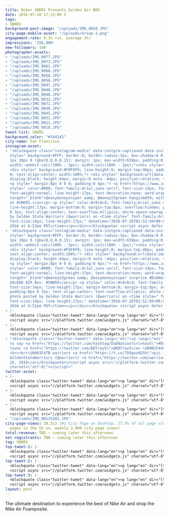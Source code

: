 ```yaml
---
title: Nike+ SNKRS Presents Golden Air BOX
date: 2016-07-20 17:13:00 Z
tags:
- SNKRS
background-post-image: "/uploads/IMG_0058.JPG"
city-page-mobile-asset: "/uploads/Group-2.png"
engagement-rate: 9.3% (vs. average 3%)
impressions: '356,800'
new-followers: 190
photographer-assets:
- "/uploads/IMG_0077.JPG"
- "/uploads/IMG_0073.JPG"
- "/uploads/IMG_0061.JPG"
- "/uploads/IMG_0060.JPG"
- "/uploads/IMG_0058.JPG"
- "/uploads/IMG_0056.JPG"
- "/uploads/IMG_0047.JPG"
- "/uploads/IMG_0048.JPG"
- "/uploads/IMG_0040.JPG"
- "/uploads/IMG_0032.JPG"
- "/uploads/IMG_0071.JPG"
- "/uploads/IMG_0048.JPG"
- "/uploads/IMG_0045.JPG"
- "/uploads/IMG_0031.JPG"
- "/uploads/IMG_0021.JPG"
- "/uploads/IMG_0018.JPG"
tweet-list: SNKRS
background_color: "#fd4141"
city-name: San Francisco
instagram-asset:
- '<blockquote class="instagram-media" data-instgrm-captioned data-instgrm-version="7"
  style=" background:#FFF; border:0; border-radius:3px; box-shadow:0 0 1px 0 rgba(0,0,0,0.5),0
  1px 10px 0 rgba(0,0,0,0.15); margin: 1px; max-width:658px; padding:0; width:99.375%;
  width:-webkit-calc(100% - 2px); width:calc(100% - 2px);"><div style="padding:8px;">
  <div style=" background:#F8F8F8; line-height:0; margin-top:40px; padding:62.4866595518%
  0; text-align:center; width:100%;"> <div style=" background:url(data:image/png;base64,iVBORw0KGgoAAAANSUhEUgAAACwAAAAsCAMAAAApWqozAAAABGdBTUEAALGPC/xhBQAAAAFzUkdCAK7OHOkAAAAMUExURczMzPf399fX1+bm5mzY9AMAAADiSURBVDjLvZXbEsMgCES5/P8/t9FuRVCRmU73JWlzosgSIIZURCjo/ad+EQJJB4Hv8BFt+IDpQoCx1wjOSBFhh2XssxEIYn3ulI/6MNReE07UIWJEv8UEOWDS88LY97kqyTliJKKtuYBbruAyVh5wOHiXmpi5we58Ek028czwyuQdLKPG1Bkb4NnM+VeAnfHqn1k4+GPT6uGQcvu2h2OVuIf/gWUFyy8OWEpdyZSa3aVCqpVoVvzZZ2VTnn2wU8qzVjDDetO90GSy9mVLqtgYSy231MxrY6I2gGqjrTY0L8fxCxfCBbhWrsYYAAAAAElFTkSuQmCC);
  display:block; height:44px; margin:0 auto -44px; position:relative; top:-22px; width:44px;"></div></div>
  <p style=" margin:8px 0 0 0; padding:0 4px;"> <a href="https://www.instagram.com/p/BITpNeYDUjO/"
  style=" color:#000; font-family:Arial,sans-serif; font-size:14px; font-style:normal;
  font-weight:normal; line-height:17px; text-decoration:none; word-wrap:break-word;"
  target="_blank">@easymoneysniper &amp; @money23green hangin&#39; with #DubNation
  at #SNKRS.</a></p> <p style=" color:#c9c8cd; font-family:Arial,sans-serif; font-size:14px;
  line-height:17px; margin-bottom:0; margin-top:8px; overflow:hidden; padding:8px
  0 7px; text-align:center; text-overflow:ellipsis; white-space:nowrap;">A photo posted
  by Golden State Warriors (@warriors) on <time style=" font-family:Arial,sans-serif;
  font-size:14px; line-height:17px;" datetime="2016-07-26T01:53:04+00:00">Jul 25,
  2016 at 6:53pm PDT</time></p></div></blockquote> <script async defer src="//platform.instagram.com/en_US/embeds.js"></script>'
- '<blockquote class="instagram-media" data-instgrm-captioned data-instgrm-version="7"
  style=" background:#FFF; border:0; border-radius:3px; box-shadow:0 0 1px 0 rgba(0,0,0,0.5),0
  1px 10px 0 rgba(0,0,0,0.15); margin: 1px; max-width:658px; padding:0; width:99.375%;
  width:-webkit-calc(100% - 2px); width:calc(100% - 2px);"><div style="padding:8px;">
  <div style=" background:#F8F8F8; line-height:0; margin-top:40px; padding:50.0% 0;
  text-align:center; width:100%;"> <div style=" background:url(data:image/png;base64,iVBORw0KGgoAAAANSUhEUgAAACwAAAAsCAMAAAApWqozAAAABGdBTUEAALGPC/xhBQAAAAFzUkdCAK7OHOkAAAAMUExURczMzPf399fX1+bm5mzY9AMAAADiSURBVDjLvZXbEsMgCES5/P8/t9FuRVCRmU73JWlzosgSIIZURCjo/ad+EQJJB4Hv8BFt+IDpQoCx1wjOSBFhh2XssxEIYn3ulI/6MNReE07UIWJEv8UEOWDS88LY97kqyTliJKKtuYBbruAyVh5wOHiXmpi5we58Ek028czwyuQdLKPG1Bkb4NnM+VeAnfHqn1k4+GPT6uGQcvu2h2OVuIf/gWUFyy8OWEpdyZSa3aVCqpVoVvzZZ2VTnn2wU8qzVjDDetO90GSy9mVLqtgYSy231MxrY6I2gGqjrTY0L8fxCxfCBbhWrsYYAAAAAElFTkSuQmCC);
  display:block; height:44px; margin:0 auto -44px; position:relative; top:-22px; width:44px;"></div></div>
  <p style=" margin:8px 0 0 0; padding:0 4px;"> <a href="https://www.instagram.com/p/BITpGPCDza1/"
  style=" color:#000; font-family:Arial,sans-serif; font-size:14px; font-style:normal;
  font-weight:normal; line-height:17px; text-decoration:none; word-wrap:break-word;"
  target="_blank">@money23green &amp; @easymoneysniper surprise #DubNation at the
  GOLDEN AIR Box. #SNKRS</a></p> <p style=" color:#c9c8cd; font-family:Arial,sans-serif;
  font-size:14px; line-height:17px; margin-bottom:0; margin-top:8px; overflow:hidden;
  padding:8px 0 7px; text-align:center; text-overflow:ellipsis; white-space:nowrap;">A
  photo posted by Golden State Warriors (@warriors) on <time style=" font-family:Arial,sans-serif;
  font-size:14px; line-height:17px;" datetime="2016-07-26T01:52:05+00:00">Jul 25,
  2016 at 6:52pm PDT</time></p></div></blockquote> <script async defer src="//platform.instagram.com/en_US/embeds.js"></script>'
- |-
  <blockquote class="twitter-tweet" data-lang="en"><p lang="en" dir="ltr">.<a href="https://twitter.com/KDTrey5">@KDTrey5</a> &amp; <a href="https://twitter.com/Money23Green">@Money23Green</a> surprise <a href="https://twitter.com/hashtag/DubNation?src=hash">#DubNation</a> at the Golden Air Box! <a href="https://twitter.com/hashtag/SNKRS?src=hash">#SNKRS</a> <a href="https://t.co/7jXKqkhTPl">pic.twitter.com/7jXKqkhTPl</a></p>&mdash; GoldenStateWarriors (@warriors) <a href="https://twitter.com/warriors/status/757744698240868352">July 26, 2016</a></blockquote>
  <script async src="//platform.twitter.com/widgets.js" charset="utf-8"></script>
- |-
  <blockquote class="twitter-tweet" data-lang="en"><p lang="en" dir="ltr">.<a href="https://twitter.com/Money23Green">@Money23Green</a> &amp; <a href="https://twitter.com/KDTrey5">@KDTrey5</a> hangin&#39; with <a href="https://twitter.com/hashtag/DubNation?src=hash">#DubNation</a> at <a href="https://twitter.com/hashtag/SNKRS?src=hash">#SNKRS</a>. <a href="https://t.co/SVOEUjG9tj">pic.twitter.com/SVOEUjG9tj</a></p>&mdash; GoldenStateWarriors (@warriors) <a href="https://twitter.com/warriors/status/757753929337704448">July 26, 2016</a></blockquote>
  <script async src="//platform.twitter.com/widgets.js" charset="utf-8"></script>
- "<blockquote class=\"twitter-tweet\" data-lang=\"en\"><p lang=\"en\" dir=\"ltr\">Safe
  to say <a href=\"https://twitter.com/hashtag/DubNation?src=hash\">#DubNation</a>
  loves <a href=\"https://twitter.com/KDTrey5\">@KDTrey5</a> \U0001F44C\U0001F3FD
  <br><br>\U0001F47B warriors <a href=\"https://t.co/7XOgezN25h\">pic.twitter.com/7XOgezN25h</a></p>&mdash;
  GoldenStateWarriors (@warriors) <a href=\"https://twitter.com/warriors/status/757753111586873345\">July
  26, 2016</a></blockquote>\n<script async src=\"//platform.twitter.com/widgets.js\"
  charset=\"utf-8\"></script>"
twitter-asset:
- |-
  <blockquote class="twitter-tweet" data-lang="en"><p lang="en" dir="ltr">These two are really on the same squad...<br><br>Shouts to the whole <a href="https://twitter.com/Nike">@nike</a> family for a dope event <a href="https://twitter.com/hashtag/SNKRS?src=hash">#SNKRS</a> <a href="https://twitter.com/hashtag/GoldenAir?src=hash">#GoldenAir</a> <a href="https://t.co/4Rj8MHfx8n">pic.twitter.com/4Rj8MHfx8n</a></p>&mdash; ACEN. (@AYES0N) <a href="https://twitter.com/AYES0N/status/757809350706548737">July 26, 2016</a></blockquote>
  <script async src="//platform.twitter.com/widgets.js" charset="utf-8"></script>
- |-
  <blockquote class="twitter-tweet" data-lang="en"><p lang="en" dir="ltr">.<a href="https://twitter.com/NikeSF">@NikeSF</a> <a href="https://twitter.com/nikesportswear">@nikesportswear</a> <a href="https://twitter.com/hashtag/SNKRS?src=hash">#SNKRS</a> Golden Air was amazing! Thank you for showing the Bay ❤️❤️❤️ <a href="https://t.co/whWqCUGTJ2">pic.twitter.com/whWqCUGTJ2</a></p>&mdash; Theophilus Mitchell (@theo_mitchell) <a href="https://twitter.com/theo_mitchell/status/757263971820802049">July 24, 2016</a></blockquote>
  <script async src="//platform.twitter.com/widgets.js" charset="utf-8"></script>
- |-
  <blockquote class="twitter-tweet" data-lang="en"><p lang="en" dir="ltr">S/O <a href="https://twitter.com/NikeSF">@NikeSF</a> <a href="https://twitter.com/Nike">@nike</a> <a href="https://twitter.com/nikebasketball">@nikebasketball</a> &amp; BIG Thank you to <a href="https://twitter.com/KDTrey5">@KDTrey5</a> <a href="https://twitter.com/Money23Green">@Money23Green</a> for signing! <a href="https://twitter.com/ROSGO21">@ROSGO21</a> <a href="https://twitter.com/hashtag/GoldenAir?src=hash">#GoldenAir</a> <a href="https://twitter.com/hashtag/SNKRS?src=hash">#SNKRS</a> <a href="https://t.co/wQyi1I318h">pic.twitter.com/wQyi1I318h</a></p>&mdash; Mike (@mbwu11) <a href="https://twitter.com/mbwu11/status/757950076098453504">July 26, 2016</a></blockquote>
  <script async src="//platform.twitter.com/widgets.js" charset="utf-8"></script>
- "/uploads/IMG_0013%202.JPG"
city-page-views: 20,513 (#1 City Page on desktop, 17.5% of all page views for city
  pages in the US vs. weekly 3,000 city page views)
total-revenue: TBD – coming later this afternoon
net-registrants: TBD – coming later this afternoon
tag: SNKRS
top-tweet-1: |-
  <blockquote class="twitter-tweet" data-lang="en"><p lang="en" dir="ltr">Golden hour. You won&#39;t want to miss the GOLDEN AIR Box tonight, 5PM. Book your spot: <a href="https://t.co/LXAW7rLRv6">https://t.co/LXAW7rLRv6</a> <a href="https://twitter.com/hashtag/SNKRS?src=hash">#SNKRS</a> <a href="https://t.co/Pj4MFUYv6J">pic.twitter.com/Pj4MFUYv6J</a></p>&mdash; Nike San Francisco (@NikeSF) <a href="https://twitter.com/NikeSF/status/757630248083189760">July 25, 2016</a></blockquote>
  <script async src="//platform.twitter.com/widgets.js" charset="utf-8"></script> - 15,753 Impressions, 4,422 Engagements, 28.1% Engagement Rate ( vs. average 3%)
top-tweet-2: |-
  <blockquote class="twitter-tweet" data-lang="en"><p lang="en" dir="ltr">Strike fast. More spots are open for the GOLDEN AIR Box. Book a spot: <a href="https://t.co/LXAW7rLRv6">https://t.co/LXAW7rLRv6</a> <a href="https://twitter.com/hashtag/SNKRS?src=hash">#SNKRS</a> <a href="https://t.co/AXIJAnWofC">pic.twitter.com/AXIJAnWofC</a></p>&mdash; Nike San Francisco (@NikeSF) <a href="https://twitter.com/NikeSF/status/757000611430821890">July 23, 2016</a></blockquote>
  <script async src="//platform.twitter.com/widgets.js" charset="utf-8"></script> - 17,292 Impressions, 4,172 Engagements, 24.1% Engagement Rate ( vs. average 3%)
top-tweet-3: |-
  <blockquote class="twitter-tweet" data-lang="en"><p lang="en" dir="ltr">The Nike Air Foamposite &#39;Liquid Sole&#39;. Exclusive, limited packaging available at the GOLDEN AIR Box. <a href="https://twitter.com/hashtag/SNKRS?src=hash">#SNKRS</a> <a href="https://t.co/kgQNsVNQek">pic.twitter.com/kgQNsVNQek</a></p>&mdash; Nike San Francisco (@NikeSF) <a href="https://twitter.com/NikeSF/status/756638593892904964">July 22, 2016</a></blockquote>
  <script async src="//platform.twitter.com/widgets.js" charset="utf-8"></script> - 27,492 Impressions, 6,615 Engagements, 24.1% Engagement Rate ( vs. average 3%)
layout: post
---
```


The ultimate destination to experience the best of Nike Air and shop the Nike Air Foamposite.